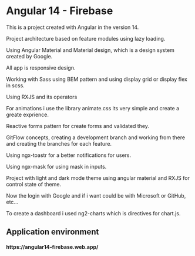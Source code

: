 <h1> Angular 14 - Firebase</h1>
<p>This is a project created with Angular in the version 14. </p>
<p>Project architecture based on feature modules using lazy loading.</p>
<p>Using Angular Material and Material design, which is a design system created by Google.</p>
<p>All app is responsive design.</p>
<p>Working with Sass using BEM pattern and using display grid or display flex in scss.</p>
<p>Using RXJS and its operators</p>
<p>For animations i use the library animate.css its very simple and create a greate exprience.</p>
<p>Reactive forms pattern for create forms and validated they.</p>
<p>GitFlow concepts, creating a development branch and working from there and creating the branches for each feature. </p>
<p>Using ngx-toastr for a better notifications for users.</p>
<p>Using ngx-mask for using mask in inputs.</p>
<p>Project with light and dark mode theme using angular material and RXJS for control state of theme.</p>
<p>Now the login with Google and if i want could be with Microsoft or GitHub, etc...</p>
<p>To create a dashboard i used ng2-charts which is directives for chart.js.</p>

<h2> Application environment </h2>
<h4> https://angular14-firebase.web.app/ <h4>
